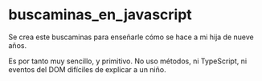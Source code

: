 # buscaminas_en_javascript

Se crea este buscaminas para enseñarle cómo se hace a mi hija de nueve años.

Es por tanto muy sencillo, y primitivo. No uso métodos, ni TypeScript, ni eventos del DOM difíciles de explicar a un niño.

